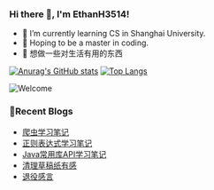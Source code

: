 ### Hi there 👋, I'm EthanH3514!

- 🌱 I’m currently learning CS in Shanghai University.
- 🎈 Hoping to be a master in coding.
- 🧐 想做一些对生活有用的东西

[![Anurag's GitHub stats](https://github-readme-stats.vercel.app/api?username=EthanH3514&show_icons=true&theme=tokyonight)](https://github.com/anuraghazra/github-readme-stats)
[![Top Langs](https://github-readme-stats.vercel.app/api/top-langs/?username=EthanH3514&layout=compact)](https://github.com/anuraghazra/github-readme-stats)

![Welcome](https://www.ipip5.com/ipimg)

### **📝Recent Blogs**
<!-- BLOG-POST-LIST:START -->
- [爬虫学习笔记](https://ethanh3514.github.io/2024/03/10/%E7%88%AC%E8%99%AB%E5%AD%A6%E4%B9%A0%E7%AC%94%E8%AE%B0/)
- [正则表达式学习笔记](https://ethanh3514.github.io/2024/03/10/%E6%AD%A3%E5%88%99%E8%A1%A8%E8%BE%BE%E5%BC%8F%E5%AD%A6%E4%B9%A0%E7%AC%94%E8%AE%B0/)
- [Java常用库API学习笔记](https://ethanh3514.github.io/2024/03/10/Java%E5%B8%B8%E7%94%A8%E5%BA%93API%E5%AD%A6%E4%B9%A0%E7%AC%94%E8%AE%B0/)
- [清理草稿纸有感](https://ethanh3514.github.io/2024/01/31/%E6%B8%85%E7%90%86%E8%8D%89%E7%A8%BF%E7%BA%B8%E6%9C%89%E6%84%9F/)
- [退役感言](https://ethanh3514.github.io/2023/12/10/%E9%80%80%E5%BD%B9%E6%84%9F%E8%A8%80/)
<!-- BLOG-POST-LIST:END -->
